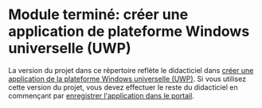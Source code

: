 # <a name="completed-module-create-a-universal-windows-platform-uwp-app"></a>Module terminé: créer une application de plateforme Windows universelle (UWP)

La version du projet dans ce répertoire reflète le didacticiel dans [créer une application de la plateforme Windows universelle (UWP)](https://docs.microsoft.com/graph/training/uwp-tutorial?tutorial-step=1). Si vous utilisez cette version du projet, vous devez effectuer le reste du didacticiel en commençant par [enregistrer l'application dans le portail](https://docs.microsoft.com/graph/training/uwp-tutorial?tutorial-step=2).